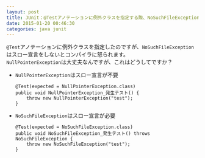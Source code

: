 ```yaml
---
layout: post
title: JUnit：@Testアノテーションに例外クラスを指定する際、NoSuchFileExceptionはスロー宣言が必要な理由
date: 2015-01-20 00:46:30
categories: java junit
---
```

<!-- {% raw %} -->
<p><code>@Test</code>アノテーションに例外クラスを指定したのですが、<code>NoSuchFileException</code>はスロー宣言をしないとコンパイラに怒られます。<br>
<code>NullPointerException</code>は大丈夫なんですが、これはどうしてですか？</p>

<ul>
<li><p><code>NullPointerException</code>はスロー宣言が不要</p>

<pre><code>@Test(expected = NullPointerException.class)
public void NullPointerException_発生テスト() {
    throw new NullPointerException("test");
}
</code></pre></li>
<li><p><code>NoSuchFileException</code>はスロー宣言が必要</p>

<pre><code>@Test(expected = NoSuchFileException.class)
public void NoSuchFileException_発生テスト() throws NoSuchFileException {
    throw new NoSuchFileException("test");
}
</code></pre></li>
</ul>
<!-- {% endraw %} -->

